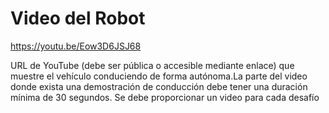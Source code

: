 Video del Robot
====

https://youtu.be/Eow3D6JSJ68

URL de YouTube (debe ser pública o accesible mediante enlace) que muestre el vehículo conduciendo de forma autónoma.La parte del video donde exista una demostración de conducción debe tener una duración mínima de 30 segundos. Se debe proporcionar un video para cada desafío
